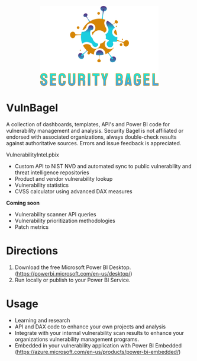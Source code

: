 <p align="center">
  <img src="https://github.com/SecurityBagel/SecurityBagel/blob/main/SecurityBagel.png"/>
</p>

# VulnBagel
A collection of dashboards, templates, API's and Power BI code for vulnerability management and analysis. Security Bagel is not affiliated or endorsed with associated organizations, always double-check results against authoritative sources. Errors and issue feedback is appreciated. 

VulnerabilityIntel.pbix
- Custom API to NIST NVD and automated sync to public vulnerability and threat intelligence repositories
- Product and vendor vulnerability lookup
- Vulnerability statistics
- CVSS calculator using advanced DAX measures
  
**Coming soon**
- Vulnerability scanner API queries
- Vulnerability prioritization methodologies
- Patch metrics

# Directions
1. Download the free Microsoft Power BI Desktop. (https://powerbi.microsoft.com/en-us/desktop/) 
2. Run locally or publish to your Power BI Service.

# Usage
- Learning and research
- API and DAX code to enhance your own projects and analysis
- Integrate with your internal vulnerability scan results to enhance your organizations vulnerability management programs.
- Embedded in your vulnerability application with Power BI Embedded (https://azure.microsoft.com/en-us/products/power-bi-embedded/)
